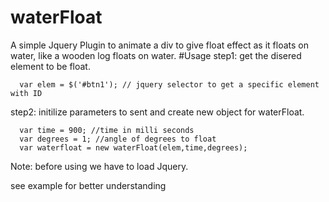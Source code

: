 # waterFloat
A simple Jquery Plugin to animate a div to give float effect as it floats on water, like a wooden log floats on water.
#Usage
step1: get the disered element to be float.
    
      var elem = $('#btn1'); // jquery selector to get a specific element with ID
      
step2: initilize parameters to sent and create new object for waterFloat.

      var time = 900; //time in milli seconds
      var degrees = 1; //angle of degrees to float
      var waterfloat = new waterFloat(elem,time,degrees);
      
Note: before using we have to load Jquery.

see example for better understanding
    

